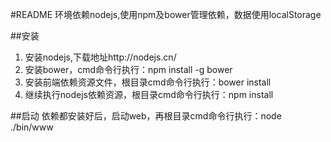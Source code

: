 #README
  环境依赖nodejs,使用npm及bower管理依赖，数据使用localStorage

##安装
1. 安装nodejs,下载地址http://nodejs.cn/
2. 安装bower，cmd命令行执行：npm install -g bower
3. 安装前端依赖资源文件，根目录cmd命令行执行：bower install
4. 继续执行nodejs依赖资源，根目录cmd命令行执行：npm install

##启动
  依赖都安装好后，启动web，再根目录cmd命令行执行：node ./bin/www

